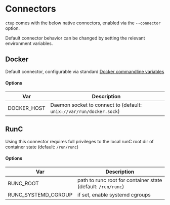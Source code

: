 # Connectors

`ctop` comes with the below native connectors, enabled via the `--connector` option.

Default connector behavior can be changed by setting the relevant environment variables.

## Docker

Default connector, configurable via standard [Docker commandline variables](https://docs.docker.com/engine/reference/commandline/cli/#environment-variables)

#### Options

Var | Description
--- | ---
DOCKER_HOST | Daemon socket to connect to (default: `unix://var/run/docker.sock`)

## RunC

Using this connector requires full privileges to the local runC root dir of container state (default: `/run/runc`)

#### Options

Var | Description
--- | ---
RUNC_ROOT | path to runc root for container state (default: `/run/runc`)
RUNC_SYSTEMD_CGROUP | if set, enable systemd cgroups
